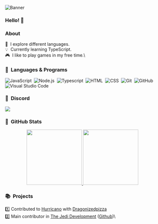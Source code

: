 ![Banner](https://cdn.discordapp.com/attachments/998544586454614016/1019897258063450122/Militia21_Banner.png)

### Hello! 👋

### About
🌵 &nbsp;I explore different languages.\
💡 &nbsp;Currently learning TypeScript.\
🎮 &nbsp;I like to play games in my free time.\

### 🚅 &nbsp;Languages & Programs

![JavaScript](https://img.shields.io/badge/-JavaScript-05122A?style=flat&logo=javascript)&nbsp;
![Node.js](https://img.shields.io/badge/-Node.js-05122A?style=flat&logo=node.js)&nbsp;
![Typescript](https://img.shields.io/badge/TypeScript-007ACC?style=for-the-badge&logo=typescript&logoColor=white)&nbsp;
![HTML](https://img.shields.io/badge/-HTML-05122A?style=flat&logo=HTML5)&nbsp;
![CSS](https://img.shields.io/badge/-CSS-05122A?style=flat&logo=CSS3&logoColor=1572B6)&nbsp;
![Git](https://img.shields.io/badge/-Git-05122A?style=flat&logo=git)&nbsp;
![GitHub](https://img.shields.io/badge/-GitHub-05122A?style=flat&logo=github)&nbsp;
![Visual Studio Code](https://img.shields.io/badge/-Visual%20Studio%20Code-05122A?style=flat&logo=visual-studio-code&logoColor=007ACC)&nbsp;

### 👊 &nbsp;Discord

<a href="https://discord.com/users/742972160158728283"><img src="https://img.shields.io/badge/Discord-7289DA?style=for-the-badge&logo=discord&logoColor=white"/></a>

### 🔑 &nbsp;GitHub Stats

<p align="center">
<a href="https://github.com/Dragonizedpizza">
  <img height="180em" src="https://github-readme-stats-eight-theta.vercel.app/api?username=Militia21&show_icons=true&theme=algolia&include_all_commits=true&count_private=true"/>
  <img height="180em" src="https://github-readme-stats-eight-theta.vercel.app/api/top-langs/?username=Militia21&layout=compact&langs_count=8&theme=algolia"/>
</a>
</p>

### 📚 &nbsp;Projects
1️⃣ Contributed to [Hurricano](https://github.com/hurricanoDev/Hurricano/) with [Dragonizedpizza](https://github.com/Dragonizedpizza)\
2️⃣ Main contributor in [The Jedi Development](https://discord.gg/thejedi) ([Github](https://github.com/TheJediCorp))\

